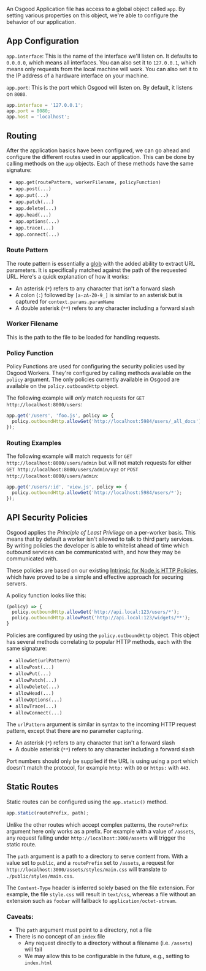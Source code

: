 An Osgood Application file has access to a global object called `app`. By
setting various properties on this object, we're able to configure the behavior
of our application.

## App Configuration

`app.interface`: This is the name of the interface we'll listen on. It defaults
to `0.0.0.0`, which means all interfaces. You can also set it to `127.0.0.1`,
which means only requests from the local machine will work. You can also set it
to the IP address of a hardware interface on your machine.

`app.port`: This is the port which Osgood will listen on. By default, it listens
on `8080`.

```javascript
app.interface = '127.0.0.1';
app.port = 8080;
app.host = 'localhost';
```

## Routing

After the application basics have been configured, we can go ahead and configure
the different routes used in our application. This can be done by calling
methods on the `app` objects. Each of these methods have the same signature:

- `app.get(routePattern, workerFilename, policyFunction)`
- `app.post(...)`
- `app.put(...)`
- `app.patch(...)`
- `app.delete(...)`
- `app.head(...)`
- `app.options(...)`
- `app.trace(...)`
- `app.connect(...)`

### Route Pattern

The route pattern is essentially a
[glob](https://www.npmjs.com/package/glob#glob-primer) with the added ability
to extract URL parameters. It is specifically matched against the path of the
requested URL. Here's a quick explanation of how it works:

- An asterisk (`*`) refers to any character that isn't a forward slash
- A colon (`:`) followed by `[a-zA-Z0-9_]` is similar to an asterisk but is captured for `context.params.paramName`
- A double asterisk (`**`) refers to any character including a forward slash

### Worker Filename

This is the path to the file to be loaded for handling requests.

### Policy Function

Policy Functions are used for configuring the security policies used by Osgood
Workers. They're configured by calling methods available on the `policy`
argument. The only policies currently available in Osgood are available on the
`policy.outboundHttp` object.

The following example will _only_ match requests for `GET http://localhost:8000/users`:

```javascript
app.get('/users', 'foo.js', policy => {
  policy.outboundHttp.allowGet('http://localhost:5984/users/_all_docs');
});
```

### Routing Examples

The following example will match requests for `GET
http://localhost:8000/users/admin` but will not match requests for either `GET
http://localhost:8000/users/admin/xyz` or `POST
http://localhost:8000/users/admin`:

```javascript
app.get('/users/:id', 'view.js', policy => {
  policy.outboundHttp.allowGet('http://localhost:5984/users/*');
});
```

## API Security Policies

Osgood applies the _Principle of Least Privilege_ on a per-worker basis. This
means that by default a worker isn't allowed to talk to third party services.
By writing policies the developer is able to whitelist ahead of time which
outbound services can be communicated with, and how they may be communicated
with.

These policies are based on our existing [Intrinsic for Node.js HTTP
Policies](https://intrinsic.com/docs/latest/policy-outbound-http.html), which
have proved to be a simple and effective approach for securing servers.

A policy function looks like this:

```javascript
(policy) => {
  policy.outboundHttp.allowGet('http://api.local:123/users/*');
  policy.outboundHttp.allowPost('http://api.local:123/widgets/**');
}
```

Policies are configured by using the `policy.outboundHttp` object. This object
has several methods correlating to popular HTTP methods, each with the same
signature:

- `allowGet(urlPattern)`
- `allowPost(...)`
- `allowPut(...)`
- `allowPatch(...)`
- `allowDelete(...)`
- `allowHead(...)`
- `allowOptions(...)`
- `allowTrace(...)`
- `allowConnect(...)`

The `urlPattern` argument is similar in syntax to the incoming HTTP request
pattern, except that there are no parameter capturing.

- An asterisk (`*`) refers to any character that isn't a forward slash
- A double asterisk (`**`) refers to any character including a forward slash

Port numbers should only be supplied if the URL is using using a port which
doesn't match the protocol, for example `http:` with `80` or `https:` with
`443`.

## Static Routes

Static routes can be configured using the `app.static()` method.

```javascript
app.static(routePrefix, path);
```

Unlike the other routes which accept complex patterns, the `routePrefix`
argument here only works as a prefix. For example with a value of `/assets`,
any request falling under `http://localhost:3000/assets` will trigger the
static route.

The `path` argument is a path to a directory to serve content from. With a
value set to `public`, and a `routePrefix` set to `/assets`, a request for
`http://localhost:3000/assets/styles/main.css` will translate to
`./public/styles/main.css`.

The `Content-Type` header is inferred solely based on the file extension. For
example, the file `style.css` will result in `text/css`, whereas a file without
an extension such as `foobar` will fallback to `application/octet-stream`.

### Caveats:

- The `path` argument must point to a directory, not a file
- There is no concept of an `index` file
  - Any request directly to a directory without a filename (i.e. `/assets`) will fail
  - We may allow this to be configurable in the future, e.g., setting to `index.html`
